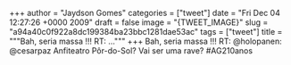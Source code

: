 
+++
author = "Jaydson Gomes"
categories = ["tweet"]
date = "Fri Dec 04 12:27:26 +0000 2009"
draft = false
image = "{TWEET_IMAGE}"
slug = "a94a40c0f922a8dc199384ba23bbc1281dae53ac"
tags = ["tweet"]
title = """Bah, seria massa !!! RT: ..."""
+++
Bah, seria massa !!! RT: @holopanen: @cesarpaz Anfiteatro Pôr-do-Sol? Vai ser uma rave? #AG210anos
